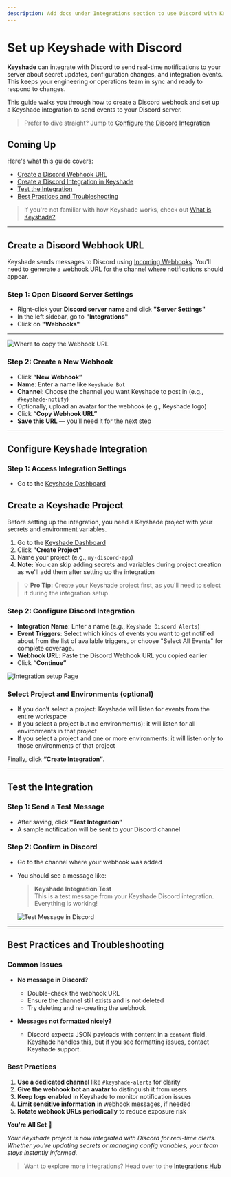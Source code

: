 ```yaml
---
description: Add docs under Integrations section to use Discord with Keyshade
---
```


# Set up Keyshade with Discord

**Keyshade** can integrate with Discord to send real-time notifications to your server about secret updates, configuration changes, and integration events. This keeps your engineering or operations team in sync and ready to respond to changes.

This guide walks you through how to create a Discord webhook and set up a Keyshade integration to send events to your Discord server.

> Prefer to dive straight? Jump to [Configure the Discord Integration](#configure-keyshade-integration)

## Coming Up

Here's what this guide covers:

- [Create a Discord Webhook URL](#create-a-discord-webhook-url)
- [Create a Discord Integration in Keyshade](#configure-keyshade-integration)
- [Test the Integration](#test-the-integration)
- [Best Practices and Troubleshooting](#best-practices-and-troubleshooting)

> If you're not familiar with how Keyshade works, check out [What is Keyshade?](/docs/getting-started/introduction)

---

## Create a Discord Webhook URL

Keyshade sends messages to Discord using [Incoming Webhooks](https://support.discord.com/hc/en-us/articles/228383668-Intro-to-Webhooks). You'll need to generate a webhook URL for the channel where notifications should appear.

### Step 1: Open Discord Server Settings

- Right-click your **Discord server name** and click **"Server Settings"**
- In the left sidebar, go to **"Integrations"**
- Click on **"Webhooks"**

---

![Where to copy the Webhook URL](https://i.postimg.cc/sD7hCy14/Keyshade-Discord-integration-step-2.png)

### Step 2: Create a New Webhook

- Click **“New Webhook”**
- **Name**: Enter a name like `Keyshade Bot`
- **Channel**: Choose the channel you want Keyshade to post in (e.g., `#keyshade-notify`)
- Optionally, upload an avatar for the webhook (e.g., Keyshade logo)
- Click **“Copy Webhook URL”**
- **Save this URL** — you’ll need it for the next step

---

## Configure Keyshade Integration

### Step 1: Access Integration Settings

- Go to the [Keyshade Dashboard](https://app.keyshade.xyz/)

## Create a Keyshade Project

Before setting up the integration, you need a Keyshade project with your secrets and environment variables.

1. Go to the [Keyshade Dashboard](https://app.keyshade.xyz/)
2. Click **"Create Project"**
3. Name your project (e.g., `my-discord-app`)
4. **Note:** You can skip adding secrets and variables during project creation as we'll add them after setting up the integration

> 💡 **Pro Tip:** Create your Keyshade project first, as you'll need to select it during the integration setup.

### Step 2: Configure Discord Integration

- **Integration Name**: Enter a name (e.g., `Keyshade Discord Alerts`)
- **Event Triggers**: Select which kinds of events you want to get notified about from the list of available triggers, or choose "Select All Events" for complete coverage.
- **Webhook URL**: Paste the Discord Webhook URL you copied earlier
- Click **“Continue”**

![Integration setup Page](https://i.postimg.cc/Cx0fFtqT/Keyshade-Discord-integration-step-1.png)

### Select Project and Environments (optional)

- If you don’t select a project: Keyshade will listen for events from the entire workspace
- If you select a project but no environment(s): it will listen for all environments in that project
- If you select a project and one or more environments: it will listen only to those environments of that project

Finally, click **“Create Integration”**.

---

## Test the Integration

### Step 1: Send a Test Message

- After saving, click **“Test Integration”**
- A sample notification will be sent to your Discord channel

### Step 2: Confirm in Discord

- Go to the channel where your webhook was added
- You should see a message like:

  > **Keyshade Integration Test**  
  > This is a test message from your Keyshade Discord integration. Everything is working!

  ![Test Message in Discord](https://i.postimg.cc/jqkXSsxV/Keyshade-Discord-integration-step-3.png)

---

## Best Practices and Troubleshooting

### Common Issues

- **No message in Discord?**
  - Double-check the webhook URL
  - Ensure the channel still exists and is not deleted
  - Try deleting and re-creating the webhook

- **Messages not formatted nicely?**
  - Discord expects JSON payloads with content in a `content` field. Keyshade handles this, but if you see formatting issues, contact Keyshade support.

### Best Practices

1. **Use a dedicated channel** like `#keyshade-alerts` for clarity
2. **Give the webhook bot an avatar** to distinguish it from users
3. **Keep logs enabled** in Keyshade to monitor notification issues
4. **Limit sensitive information** in webhook messages, if needed
5. **Rotate webhook URLs periodically** to reduce exposure risk

**You're All Set 🎊**

_Your Keyshade project is now integrated with Discord for real-time alerts. Whether you're updating secrets or managing config variables, your team stays instantly informed._

> Want to explore more integrations? Head over to the [Integrations Hub](/docs/integrations)
